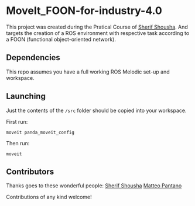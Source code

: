 # MoveIt_FOON-for-industry-4.0

This project was created during the Pratical Course of [Sherif Shousha](https://github.com/SherifShousha). And targets the creation of a ROS environment with respective task 
according to a FOON (functional object-oriented network).

## Dependencies

This repo assumes you have a full working ROS Melodic set-up and workspace.

## Launching

Just the contents of the `/src` folder should be copied into your workspace.

First run:
```
moveit panda_moveit_config
```
Then run:
```
moveit
```

## Contributors

Thanks goes to these wonderful people:
[Sherif Shousha](https://github.com/SherifShousha)
[Matteo Pantano](https://github.com/matteopantano)

Contributions of any kind welcome!
